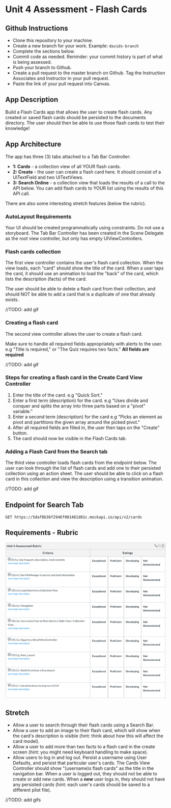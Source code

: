 # Unit 4 Assessment - Flash Cards


## Github Instructions
- Clone this repository to your machine.
- Create a new branch for your work. Example: `davids-branch`
- Complete the sections below.
- Commit code as needed. Reminder: your commit history is part of what is being assessed.
- Push your branch to Github.
- Create a pull request to the master branch on Github. Tag the Instruction Associates and Instructor in your pull request.
- Paste the link of your pull request into Canvas.

## App Description
Build a Flash Cards app that allows the user to create flash cards. Any created or saved flash cards should be persisted to the documents directory. The user should then be able to use those flash cards to test their knowledge!

## App Architecture

The app has three (3) tabs attached to a Tab Bar Controller:

- **1: Cards** - a collection view of all YOUR flash cards.
- **2: Create** - the user can create a flash card here. It should consist of a UITextField and two UITextViews.
- **3: Search Online** - a collection view that loads the results of a call to the API below. You can add flash cards to YOUR list using the results of this API call.

There are also some interesting stretch features (below the rubric).

### AutoLayout Requirements

Your UI should be created programmatically using constraints. Do not use a storyboard. The Tab Bar Controller has been created in the Scene Delegate as the root view controller, but only has empty UIViewControllers.

### Flash cards collection
The first view controller contains the user's flash card collection. When the view loads, each "card" should show the title of the card. When a user taps the card, it should use an animation to load the "back" of the card, which lists the description (facts) of the card.

The user should be able to delete a flash card from their collection, and should NOT be able to add a card that is a duplicate of one that already exists.

//TODO: add gif

### Creating a flash card
The second view controller allows the user to create a flash card. 

Make sure to handle all required fields appropriately with alerts to the user. e.g "Title is required," or "The Quiz requires two facts." **All fields are required**

//TODO: add gif

### Steps for creating a flash card in the Create Card View Controller

1. Enter the title of the card. e.g "Quick Sort."
2. Enter a first term (description) for the card. e.g "Uses divide and conquer and splits the array into three parts based on a "pivot" variable."
3. Enter a second term (description) for the card e.g "Picks an element as pivot and partitions the given array around the picked pivot."
4. After all required fields are filled in, the user then taps on the "Create" button.  
5. The card should now be visible in the Flash Cards tab.

### Adding a Flash Card from the Search tab
The third view controller loads flash cards from the endpoint below. The user can look through the list of flash cards and add one to their persisted collection using an action sheet. The user should be able to click on a flash card in this collection and view the description using a transition animation.

//TODO: add gif

## Endpoint for Search Tab

```
GET https://5daf8b36f2946f001481d81c.mockapi.io/api/v2/cards
```

## Requirements - Rubric

![unitFourAssessmentRubric](./Images/unitFourAssessmentRubric.png)


## Stretch

- Allow a user to search through their flash cards using a Search Bar.
- Allow a user to add an image to their flash card, which will show when the card's description is visible (hint: think about how this will affect the card model).
- Allow a user to add more than two facts to a flash card in the create screen (hint: you might need keyboard handling to make space).
- Allow users to log in and log out. Persist a username using User Defaults, and persist that particular user's cards. The Cards View Controller should show "\(username)s flash cards" as the title in the navigation bar. When a user is logged out, they should not be able to create or add new cards. When a **new** user logs in, they should not have any persisted cards (hint: each user's cards should be saved to a different plist file).

//TODO: add gifs

